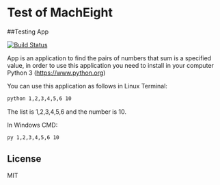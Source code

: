 # Test of MachEight

##Testing App

[![Build Status](https://travis-ci.org/joemccann/dillinger.svg?branch=master)](https://travis-ci.org/joemccann/dillinger)

App is an application to find the pairs of numbers that sum is a specified value, in order to use this application you need to install in your computer Python 3 (https://www.python.org)

You can use this application as follows in Linux Terminal:

```sh
python 1,2,3,4,5,6 10
```
The list is 1,2,3,4,5,6 and the number is 10.

In Windows CMD:
```sh
py 1,2,3,4,5,6 10
```

## License
MIT
